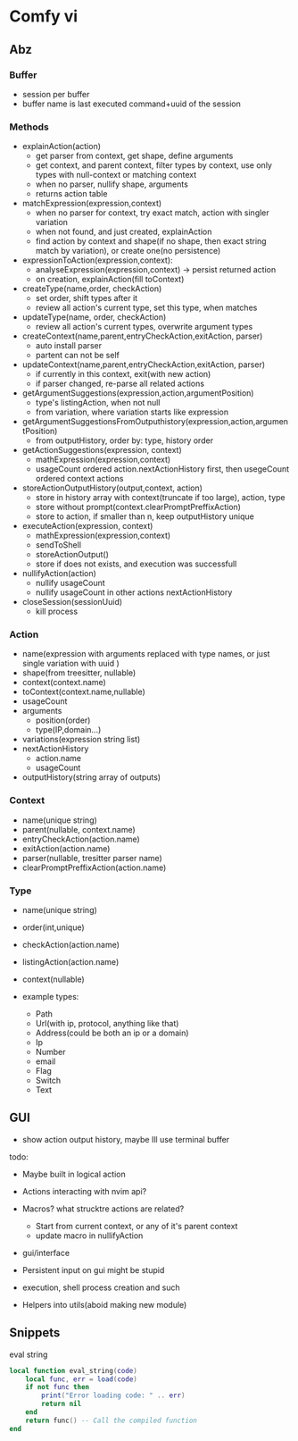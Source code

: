 # Comfy vi

## Abz

### Buffer
 - session per buffer
 - buffer name is last executed command+uuid of the session

### Methods

 - explainAction(action)
     - get parser from context, get shape, define arguments
     - get context, and parent context, filter types by context, use only types with null-context or matching context
     - when no parser, nullify shape, arguments
     - returns action table
 - matchExpression(expression,context)
     - when no parser for context, try exact match, action with singler variation
     - when not found, and just created, explainAction
     - find action by context and shape(if no shape, then exact string match by variation), or create one(no persistence)
 - expressionToAction(expression,context): 
     - analyseExpression(expression,context) -> persist returned action
     - on creation, explainAction(fill toContext)
 - createType(name,order, checkAction)
     - set order, shift types after it
     - review all action's current type, set this type, when matches
 - updateType(name, order, checkAction)
     - review all action's current types, overwrite argument types
 - createContext(name,parent,entryCheckAction,exitAction, parser)
     - auto install parser
     - partent can not be self
 - updateContext(name,parent,entryCheckAction,exitAction, parser)
     - if currently in this context, exit(with new action)
     - if parser changed, re-parse all related actions
 - getArgumentSuggestions(expression,action,argumentPosition)
     - type's listingAction, when not null
     - from variation, where variation starts like expression
 - getArgumentSuggestionsFromOutputhistory(expression,action,argumentPosition)
     - from outputHistory, order by: type, history order
 - getActionSuggestions(expression, context)
     - mathExpression(expression,context)
     - usageCount ordered action.nextActionHistory first, then usegeCount ordered context actions
 - storeActionOutputHistory(output,context, action)
     - store in history array with context(truncate if too large), action, type
     - store without prompt(context.clearPromptPreffixAction)
     - store to action, if smaller than n, keep outputHistory unique
 - executeAction(expression, context)
     - mathExpression(expression,context)
     - sendToShell
     - storeActionOutput()
     - store if does not exists, and execution was successfull
 - nullifyAction(action)
     - nullify usageCount
     - nullify usageCount in other actions nextActionHistory
 - closeSession(sessionUuid)
     - kill process

### Action
 - name(expression with arguments replaced with type names, or just single variation with uuid )
 - shape(from treesitter, nullable)
 - context(context.name)
 - toContext(context.name,nullable)
 - usageCount
 - arguments
     - position(order)
     - type(IP,domain...)
 - variations(expression string list)
 - nextActionHistory
     - action.name
     - usageCount
 - outputHistory(string array of outputs)

### Context
 - name(unique string)
 - parent(nullable, context.name)
 - entryCheckAction(action.name)
 - exitAction(action.name)
 - parser(nullable, tresitter parser name)
 - clearPromptPreffixAction(action.name)

### Type
 - name(unique string)
 - order(int,unique)
 - checkAction(action.name)
 - listingAction(action.name)
 - context(nullable)

 - example types:
    - Path
    - Url(with ip, protocol, anything like that)
    - Address(could be both an ip or a domain)
    - Ip
    - Number
    - email
    - Flag
    - Switch
    - Text

## GUI
 - show action output history, maybe Ill use terminal buffer

todo:
 - Maybe built in logical action
 - Actions interacting with nvim api?

 -  Macros? what strucktre actions are related?
     - Start from current context, or any of it's parent context
     - update macro in nullifyAction

 - gui/interface
 - Persistent input on gui might be stupid
 - execution, shell process creation and such
 - Helpers into utils(aboid making new module)


## Snippets

eval string
```lua
local function eval_string(code)
    local func, err = load(code)
    if not func then
        print("Error loading code: " .. err)
        return nil
    end
    return func() -- Call the compiled function
end

```
